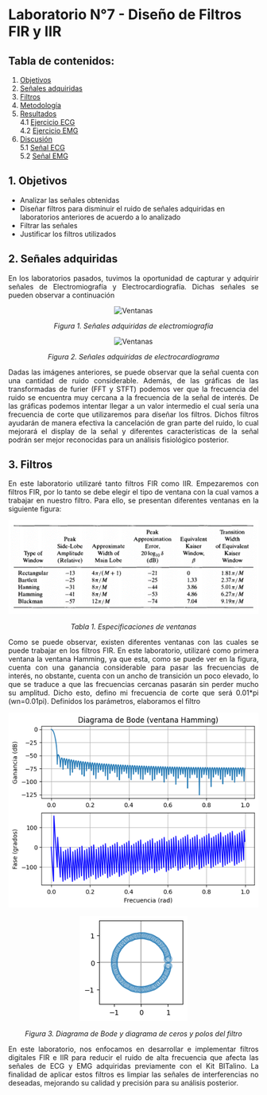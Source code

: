 # Laboratorio N°7 - Diseño de Filtros FIR y IIR 
## **Tabla de contenidos:**
1. [Objetivos](#t1)
2. [Señales adquiridas](#t2)
2. [Filtros](#t3)
3. [Metodología](#t4)
4. [Resultados](#t5)\
   4.1 [Ejercicio ECG](#t6)\
   4.2 [Ejercicio EMG ](#t7)
5. [Discusión](#t8)\
   5.1 [Señal ECG](#t9)\
   5.2 [Señal EMG](#t10)

## 1. Objetivos  <a name = "t1"></a>
* Analizar las señales obtenidas
* Diseñar filtros para disminuir el ruido de señales adquiridas en laboratorios anteriores de acuerdo a lo analizado
* Filtrar las señales
* Justificar los filtros utilizados

## 2. Señales adquiridas  <a name = "t2"></a>

<p align="justify">En los laboratorios pasados, tuvimos la oportunidad de capturar y adquirir señales de Electromiografía y Electrocardiografía. Dichas señales se pueden observar a continuación

<p align="center">
  <img src="https://github.com/sandro-robles/Intro_G4/blob/main/ISB/Laboratorios/Lab7_Filtros/LAB7_MauricioJuarez/Anexo/EMG/Se%C3%B1alesOriginalesEMG.png?raw=true" alt="Ventanas" >
   <p align="center"><i>Figura 1. Señales adquiridas de electromiografía</i></p>
</p>

<p align="center">
  <img src="https://github.com/sandro-robles/Intro_G4/blob/main/ISB/Laboratorios/Lab7_Filtros/LAB7_MauricioJuarez/Anexo/ECG/Se%C3%B1alesOriginalesECG.png?raw=true" alt="Ventanas" >
   <p align="center"><i>Figura 2. Señales adquiridas de electrocardiograma</i></p>
</p>

<p align="justify">Dadas las imágenes anteriores, se puede observar que la señal cuenta con una cantidad de ruido considerable. Además, de las gráficas de las transformadas de furier (FFT y STFT) podemos ver que la frecuencia del ruido se encuentra muy cercana a la frecuencia de la señal de interés. De las gráficas podemos intentar llegar a un valor intermedio el cual sería una frecuencia de corte que utilizaremos para diseñar los filtros. Dichos filtros ayudarán de manera efectiva la cancelación de gran parte del ruido, lo cual mejorará el display de la señal y diferentes características de la señal podrán ser mejor reconocidas para un análisis fisiológico posterior.

## 3. Filtros  <a name = "t3"></a>
<p align="justify">En este laboratorio utilizaré tanto filtros FIR como IIR. Empezaremos con filtros FIR, por lo tanto se debe elegir el tipo de ventana con la cual vamos a trabajar en nuestro filtro. Para ello, se presentan diferentes ventanas en la siguiente figura: 

<p align="center">
  <img src="https://github.com/sandro-robles/Intro_G4/blob/main/ISB/Laboratorios/Lab7_Filtros/LAB7_MauricioJuarez/Anexo/Ventanas.PNG?raw=true" alt="Ventanas" >
   <p align="center"><i>Tabla 1. Especificaciones de ventanas</i></p>
</p>


<p align="justify">Como se puede observar, existen diferentes ventanas con las cuales se puede trabajar en los filtros FIR. En este laboratorio, utilizaré como primera ventana la ventana Hamming, ya que esta, como se puede ver en la figura, cuenta con una ganancia considerable para pasar las frecuencias de interés, no obstante, cuenta con un ancho de transición un poco elevado, lo que se traduce a que las frecuencias cercanas pasarán sin perder mucho su amplitud. Dicho esto, defino mi frecuencia de corte que será 0.01*pi (wn=0.01pi). Definidos los parámetros, elaboramos el filtro

<p align="center">
  <img src="https://github.com/sandro-robles/Intro_G4/blob/main/ISB/Laboratorios/Lab7_Filtros/LAB7_MauricioJuarez/Anexo/BodeHamming.png?raw=true" alt="Ventanas" >
</p>
<p align="center">
   <img src="https://github.com/sandro-robles/Intro_G4/blob/main/ISB/Laboratorios/Lab7_Filtros/LAB7_MauricioJuarez/Anexo/ZplaneHamming.png?raw=true" alt="Ventanas" >
   <p align="center"><i>Figura 3. Diagrama de Bode y diagrama de ceros y polos del filtro</i></p>
</p>

<p align="justify">En este laboratorio, nos enfocamos en desarrollar e implementar filtros digitales FIR e IIR para reducir el ruido de alta frecuencia que afecta las señales de ECG y EMG adquiridas previamente con el Kit BITalino. La finalidad de aplicar estos filtros es limpiar las señales de interferencias no deseadas, mejorando su calidad y precisión para su análisis posterior.
